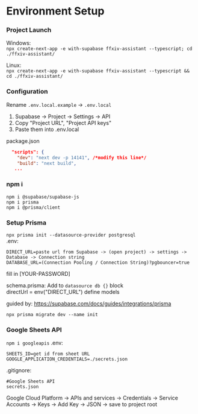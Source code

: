 # Environment Setup

### Project Launch
Windows:  
`npx create-next-app -e with-supabase ffxiv-assistant --typescript; cd ./ffxiv-assistant/`  

Linux:  
`npx create-next-app -e with-supabase ffxiv-assistant --typescript && cd ./ffxiv-assistant/`  

### Configuration
Rename `.env.local.example` -> `.env.local`  
1. Supabase -> Project -> Settings -> API
2. Copy "Project URL", "Project API keys"
3. Paste them into .env.local

package.json
```json
  "scripts": {
    "dev": "next dev -p 14141", /*modify this line*/
    "build": "next build",
   ...
```

### npm i
`npm i @supabase/supabase-js`  
`npm i prisma`  
`npm i @prisma/client`  


### Setup Prisma
`npx prisma init --datasource-provider postgresql`  
.env:  
```
DIRECT_URL=paste url from Supabase -> (open project) -> settings -> Database -> Connection string  
DATABASE_URL=(Connection Pooling / Connection String)?pgbouncer=true
```
fill in [YOUR-PASSWORD]  

schema.prisma:
Add to `datasource db {}` block  
  directUrl = env("DIRECT_URL")
define models  

guided by: https://supabase.com/docs/guides/integrations/prisma

`npx prisma migrate dev --name init`  


### Google Sheets API
`npm i googleapis`
.env:  
```
SHEETS_ID=get id from sheet URL
GOOGLE_APPLICATION_CREDENTIALS=./secrets.json
```
.gitignore:  
```
#Google Sheets API
secrets.json
```

Google Cloud Platform -> APIs and services -> Credentials -> Service Accounts -> Keys -> Add Key -> JSON -> save to project root
